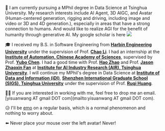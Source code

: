 👋 I am currently pursuing a MPhil degree in Data Science at Tsinghua University. My research interests include AI Agent, 3D AIGC, and Avatar (Human-centered generation, rigging and driving, including image and video or 3D and 4D generation.), especially in areas that have a strong connection to humans. And would like to realize AGI for the benefit of humanity through generative AI.
My google scholar is here <a href='https://scholar.google.com/citations?user=uVMnzPMAAAAJ'><img src="https://img.shields.io/endpoint?logo=Google%20Scholar&url=https%3A%2F%2Fcdn.jsdelivr.net%2Fgh%2Fyisuanwang%2Fyisuanwang.github.io@google-scholar-stats%2Fgs_data_shieldsio.json&labelColor=f6f6f6&color=9cf&style=flat&label=citations"></a>

🎓 I received my B.S. in Software Engineering from **[Harbin Engineering University](https://english.hrbeu.edu.cn/)** under the supervision of Prof. **[Chao Li](https://mohub.net/help/MoHub/UserServiceCases/Cases1.html#%E6%95%99%E5%B8%88%E4%BB%8B%E7%BB%8D)**.
I had an internship at the **[Institute of Automation, Chinese Academy of Sciences](http://english.ia.cas.cn/)**, supervised by Prof. **[Yubo Chen](https://scholar.google.com/citations?hl=en&user=9z7GPxIAAAAJ)**.
I had a good time with Prof. **[Hao Zhao](https://scholar.google.com/citations?hl=en&user=ygQznUQAAAAJ)** and Prof. **[Jason Zhaoxin Fan](https://scholar.google.com/citations?user=JHvyYDQAAAAJ)** at **[Institute for AI Industry Research (AIR), Tsinghua University](https://air.tsinghua.edu.cn/en/)**.
I will continue my MPhil's degree in Data Science at **[Institute of Data and Information (iDI)](https://www.sigs.tsinghua.edu.cn/en/Institute_of_Data_and_Information/)**, **[ Shenzhen International Graduate School (SIGS), Tsinghua University](https://www.sigs.tsinghua.edu.cn/en/)** under the supervision of Prof. **[Ruqi Huang](https://scholar.google.com/citations?user=cgRY63gAAAAJ&hl=en&oi=ao)**.

🙋‍♂️ If you are interested in working with me, feel free to drop me an email. [yisuanwang AT gmail DOT com](mailto:yisuanwang AT gmail DOT com). 

😥 I'll be [emo](https://yisuanwang.github.io/emo) on a regular basis, which is a normal phenomenon and nothing to worry about.

⬅️ Never place your mouse over the left avatar! Never!
